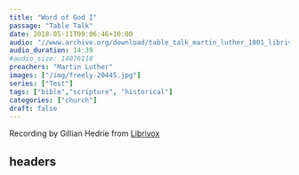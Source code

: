 ```yaml
---
title: "Word of God I"
passage: "Table Talk"
date: 2018-05-11T09:06:46+10:00
audio: "//www.archive.org/download/table_talk_martin_luther_1801_librivox/tabletalk_05_luther_128kb.mp3"
audio_duration: 14:39
#audio_size: 14076118
preachers: "Martin Luther"
images: ["/img/freely-20445.jpg"]
series: ["Test"]
tags: ["bible","scripture", "historical"]
categories: ["church"]
draft: false
---
```

Recording by Gillian Hedrie from [Librivox](https://librivox.org/selections-from-the-table-talk-of-martin-luther-by-martin-luther/)

## headers
